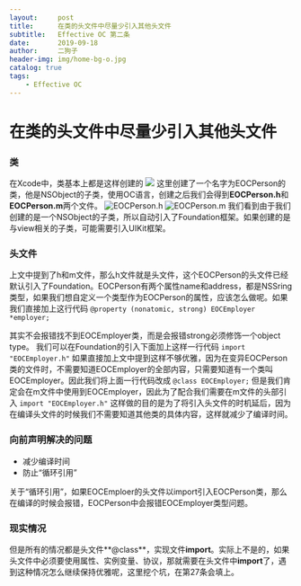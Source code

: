 ```yaml
---
layout:     post
title:      在类的头文件中尽量少引入其他头文件
subtitle:   Effective OC 第二条
date:       2019-09-18
author:     二狗子
header-img: img/home-bg-o.jpg
catalog: true
tags:
    - Effective OC
---
```

# 在类的头文件中尽量少引入其他头文件
### 类
在Xcode中，类基本上都是这样创建的
![](https://tva1.sinaimg.cn/large/006y8mN6ly1g73qdjm3lmj30kc0ehgo5.jpg)
这里创建了一个名字为EOCPerson的类，他是NSObject的子类，使用OC语言，创建之后我们会得到**EOCPerson.h**和**EOCPerson.m**两个文件。
![EOCPerson.h](https://tva1.sinaimg.cn/large/006y8mN6ly1g73qippjjnj30he06c74v.jpg)
![EOCPerson.m](https://tva1.sinaimg.cn/large/006y8mN6ly1g73qiuwzs8j30cg02w0sr.jpg)
我们看到由于我们创建的是一个NSObject的子类，所以自动引入了Foundation框架。如果创建的是与view相关的子类，可能需要引入UIKit框架。
### 头文件
上文中提到了h和m文件，那么h文件就是头文件，这个EOCPerson的头文件已经默认引入了Foundation。EOCPerson有两个属性name和address，都是NSSring类型，如果我们想自定义一个类型作为EOCPerson的属性，应该怎么做呢。如果我们直接加上这行代码
```@property (nonatomic, strong) EOCEmployer *employer;```

其实不会报错找不到EOCEmployer类，而是会报错strong必须修饰一个object type。
我们可以在Foundation的引入下面加上这样一行代码
```import "EOCEmployer.h"```
如果直接加上文中提到这样不够优雅，因为在变异EOCPerson类的文件时，不需要知道EOCEmployer的全部内容，只需要知道有一个类叫EOCEmployer。因此我们将上面一行代码改成
```@class EOCEmployer;```
但是我们肯定会在m文件中使用到EOCEmployer，因此为了配合我们需要在m文件的头部引入
```import "EOCEmployer.h"```
这样做的目的是为了将引入头文件的时机延后，因为在编译头文件的时候我们不需要知道其他类的具体内容，这样就减少了编译时间。
### 向前声明解决的问题

* 减少编译时间
* 防止“循环引用”

关于“循环引用”，如果EOCEmploer的头文件以import引入EOCPerson类，那么在编译的时候会报错，EOCPerson中会报错EOCEmployer类型问题。
### 现实情况
但是所有的情况都是头文件**@class**，实现文件**import**。实际上不是的，如果头文件中必须要使用属性、实例变量、协议，那就需要在头文件中**import**了，遇到这种情况怎么继续保持优雅呢，这里挖个坑，在第27条会填上。
